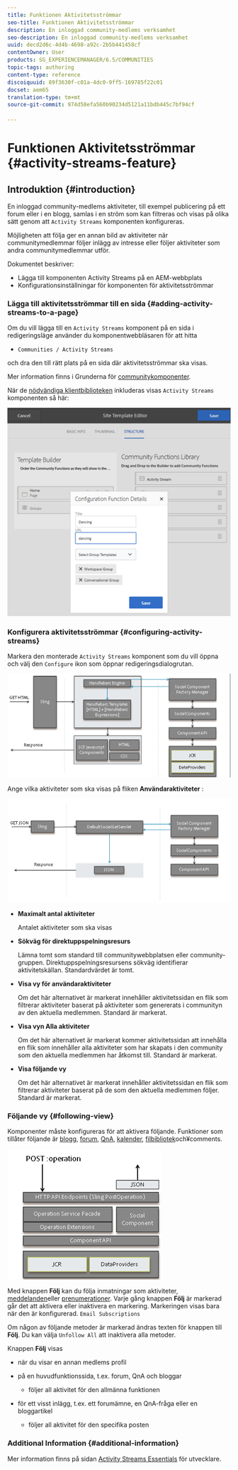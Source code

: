 ```yaml
---
title: Funktionen Aktivitetsströmmar
seo-title: Funktionen Aktivitetsströmmar
description: En inloggad community-medlems verksamhet
seo-description: En inloggad community-medlems verksamhet
uuid: decd2d6c-4d4b-4698-a92c-2b5b441458cf
contentOwner: User
products: SG_EXPERIENCEMANAGER/6.5/COMMUNITIES
topic-tags: authoring
content-type: reference
discoiquuid: 89f3630f-c01a-4dc0-9ff5-169785f22c01
docset: aem65
translation-type: tm+mt
source-git-commit: 974d58efa560b90234d5121a11bdb445c7bf94cf

---
```



# Funktionen Aktivitetsströmmar {#activity-streams-feature}

## Introduktion {#introduction}

En inloggad community-medlems aktiviteter, till exempel publicering på ett forum eller i en blogg, samlas i en ström som kan filtreras och visas på olika sätt genom att `Activity Streams` komponenten konfigureras.

Möjligheten att följa ger en annan bild av aktiviteter när communitymedlemmar följer inlägg av intresse eller följer aktiviteter som andra communitymedlemmar utför.

Dokumentet beskriver:

* Lägga till komponenten Activity Streams på en AEM-webbplats
* Konfigurationsinställningar för komponenten för aktivitetsströmmar

### Lägga till aktivitetsströmmar till en sida {#adding-activity-streams-to-a-page}

Om du vill lägga till en `Activity Streams` komponent på en sida i redigeringsläge använder du komponentwebbläsaren för att hitta

* `Communities / Activity Streams`

och dra den till rätt plats på en sida där aktivitetsströmmar ska visas.

Mer information finns i Grunderna för [communitykomponenter](/help/communities/basics.md).

När de [nödvändiga klientbiblioteken](/help/communities/essentials-activities.md#essentials-for-client-side) inkluderas visas `Activity Streams` komponenten så här:

![chlimage_1-24](assets/chlimage_1-24.png)

### Konfigurera aktivitetsströmmar {#configuring-activity-streams}

Markera den monterade `Activity Streams` komponent som du vill öppna och välj den `Configure` ikon som öppnar redigeringsdialogrutan.

![chlimage_1-25](assets/chlimage_1-25.png)

Ange vilka aktiviteter som ska visas på fliken **Användaraktiviteter** :

![chlimage_1-26](assets/chlimage_1-26.png)

* **Maximalt antal aktiviteter**

   Antalet aktiviteter som ska visas

* **Sökväg för direktuppspelningsresurs**

   Lämna tomt som standard till communitywebbplatsen eller community-gruppen. Direktuppspelningsresursens sökväg identifierar aktivitetskällan. Standardvärdet är tomt.

* **Visa vy för användaraktiviteter**

   Om det här alternativet är markerat innehåller aktivitetssidan en flik som filtrerar aktiviteter baserat på aktiviteter som genererats i communityn av den aktuella medlemmen. Standard är markerat.

* **Visa vyn Alla aktiviteter**

   Om det här alternativet är markerat kommer aktivitetssidan att innehålla en flik som innehåller alla aktiviteter som har skapats i den community som den aktuella medlemmen har åtkomst till. Standard är markerat.

* **Visa följande vy**

   Om det här alternativet är markerat innehåller aktivitetssidan en flik som filtrerar aktiviteter baserat på de som den aktuella medlemmen följer. Standard är markerat.

### Följande vy {#following-view}

Komponenter måste konfigureras för att aktivera följande. Funktioner som tillåter följande är [blogg](/help/communities/blog-feature.md), [forum](/help/communities/forum.md), [QnA](/help/communities/working-with-qna.md), [kalender](/help/communities/calendar.md), [filbibliotek](/help/communities/file-library.md)[](/help/communities/comments.md)och¥comments.

![chlimage_1-27](assets/chlimage_1-27.png)

Med knappen **Följ** kan du följa inmatningar som aktiviteter, [meddelanden](/help/communities/notifications.md)eller [prenumerationer](/help/communities/subscriptions.md). Varje gång knappen **Följ** är markerad går det att aktivera eller inaktivera en markering. Markeringen visas bara när den är konfigurerad. `Email Subscriptions`

Om någon av följande metoder är markerad ändras texten för knappen till **Följ**. Du kan välja `Unfollow All` att inaktivera alla metoder.

Knappen **Följ** visas

* när du visar en annan medlems profil
* på en huvudfunktionssida, t.ex. forum, QnA och bloggar

   * följer all aktivitet för den allmänna funktionen

* för ett visst inlägg, t.ex. ett forumämne, en QnA-fråga eller en bloggartikel

   * följer all aktivitet för den specifika posten

### Additional Information {#additional-information}

Mer information finns på sidan [Activity Streams Essentials](/help/communities/essentials-activities.md) för utvecklare.
